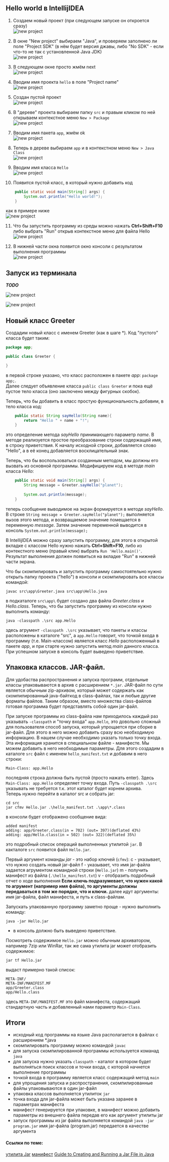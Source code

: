 ## Hello world в IntellijIDEA
01. Создаем новый проект (при следующем запуске он откроется сразу)\
![new project](images/1.JPG)

02. В окне "New project" выбираем "Java", и проверяем заполнено ли поле "Project SDK" (в нём будет версия джавы, 
либо "No SDK" - если что-то не так с установленной Java JDK)\
![new project](images/2.JPG)

03. В следующем окне просто жмём next\
![new project](images/3.JPG)

04. Вводим имя проекта `hello` в поле "Project name"\
![new project](images/4.JPG)

05. Создан пустой проект\
![new project](images/5.JPG)

06. В "дереве" проекта выбираем папку `src` и правым кликом по ней открываем контекстное меню `New > Package`\
![new project](images/6.JPG)

07. Вводим имя пакета `app`, жмём ok\
![new project](images/7.JPG)

08. Теперь в дереве выбираем `app` и в контекстном меню `New > Java Class`\
![new project](images/8.JPG)

09. Вводим имя класса `Hello`\
![new project](images/9.JPG)

10. Появится пустой класс, в который нужно добавить код
```java
    public static void main(String[] args) {
        System.out.println("Hello world!");
    }
```
как в примере ниже\
![new project](images/11.JPG)

11. Что бы запустить программу из среды можно нажать **Ctrl+Shift+F10** либо выбрать "Run" открыв контекстное меню для файла Hello\
![new project](images/12.JPG)

12. В нижней части окна появится окно консоли с результатом выполнения программы\
![new project](images/13.JPG)

## Запуск из терминала
***TODO***

![new project](images/14.JPG)

![new project](images/15.JPG)


## Новый класс Greeter
Создадим новый класс с именем Greeter (как в шаге *). Код "пустого" класса будет таким:
```java
package app;

public class Greeter {

}
```
в первой строке указано, что класс расположен в пакете *app*: `package app;`.\
Далее следует объявление класса `public class Greeter`
и пока ещё пустое тело класса (оно заключено между фигурных скобок).

Теперь, что бы добавить в класс простую функциональность добавим, в тело класса код:
```java
    public static String sayHello(String name){
        return "Hello " + name + "!";
    }
```
это определение метода *sayHello* принимающего параметр *name*. 
В методе реализуется простое преобразование строки содержащей имя,
в строку приветствия. К началу исходной строки, добавляется слово "Hello", а в её конец добавляется восклицательный знак.

Теперь, что бы воспользоваться созданным методом, мы должны его вызвать из основной программы.
Модифицируем код в методе *main* класса *Hello*:
```java
    public static void main(String[] args) {
        String message = Greeter.sayHello("planet");
        
		System.out.println(message);
    }
```
теперь сообщение выводимое на экран формируется в методе *sayHello*. В строке `String message = Greeter.sayHello("planet");`
выполняется вызов этого метода, и возвращаемое значение помещается в переменную *message*.
Затем значение переменной выводится в консоль `System.out.println(message);`

В IntellijIDEA можно сразу запустить программу, для этого в открытой вкладке с классом Hello нужно нажать **Ctrl+Shift+F10**, либо из контекстного меню (правый клик) выбрать `Run 'Hello.main()'`. Результат выполнения должен появиться на вкладке "Run" в нижней части экрана.

Что бы скомпилировать и запустить программу самостоятельно нужно открыть папку проекта ("hello") в консоли и скомпилировать все классы командой:
```
javac src\app\Greeter.java src\app\Hello.java
```
в подкаталоге `src\app\` будет создано два файла *Greeter.class* и *Hello.class*.
Теперь, что бы запустить программу из консоли нужно выполнить команду:
```
java -classpath .\src app.Hello
```
здесь агрумент `-classpath .\src` указывает, что пакеты и классы расположены в каталоге "src", а `app.Hello` говорит, что
точкой входа в программу (т.е. Main-классом) является класс *Hello* расположенный в пакете *app*, 
и при старте нужно запустить метод *main* данного класса.
При успешном запуске в консоль будет выведено приветствие.

## Упаковка классов. JAR-файл.
Для удобаства распространения и запуска программ, отдельные классы упаковываются в архив с расширением `*.jar`. JAR-файл по сути является обычным zip-архивом, который может содержать как скомпилированный java-байткод в class-файлах, так и любые другие форматы файлов. Таким образом, вместо
множества class-файлов готовая программа будет представлять собой один jar-файл.

При запуске программы из class-файла нам приходилось каждый раз указывать `-classpath` и "точку входа" `app.Hello`, это довольно сложный для пользователя способ
запуска, который упрощается при сборке в jar-файл. Для этого в него можно добавить сразу всю необходимую информацию. В нашем случае необходимо указать только точку входа.\
Эта информация хранится в специальном файле - манифесте. Мы можем добавить в него необходимые параметры. Для этого создадим в каталоге `src` файл
с именем `hello_manifest.txt` и добавим в него строки:
```
Main-Class: app.Hello

```
последняя строка должна быть пустой (просто нажать enter). Здесь `Main-Class: app.Hello` определяет точку входа. Путь `-classpath .\src` указывать не требуется т.к. этот каталог будет корнем архива.\
Теперь нужно перейти в каталог src и собрать jar:
```
cd src
jar cfmv Hello.jar .\hello_manifest.txt .\app\*.class
```
в консоли будет отображено сообщение вида:
```
added manifest
adding: app/Greeter.class(in = 702) (out= 397)(deflated 43%)
adding: app/Hello.class(in = 502) (out= 322)(deflated 35%)
```
это подробный список операций выполненных утилитой `jar`.
В какталоге `src` появится файл `Hello.jar`. 

Первый аргумент команды *jar* - это набор ключей (`cfmv`):
c - указывает, что нужно создать новый jar-файл
f - указывает, что имя jar-файла задается агрументом командной строки (`Hello.jar`)
m - получить манифест из файла (`.\hello_manifest.txt`)
v - отобразить подробный отчет о ходе выполнения
**Если ключь подразумевает, что нужен какой то агрумент (например имя файла), то аргументы должны передаваться в том же порядке, что и ключи.**
далее идут аргументы: имя jar-файла, файл манифеста, и путь к class-файлам. 

Запускать упакованную программу заметно проще - нужно выполнить команду:
```
java -jar Hello.jar
``` 
- в консоль должно быть выведено приветствие.

Посмотреть содержимое `Hello.jar` можно обычным архиватором, например 7zip или WinRar, так же сама утилита jar может отобразить содержимое:
```
jar tf Hello.jar
```
выдаст примерно такой список:
```
META-INF/
META-INF/MANIFEST.MF
app/Greeter.class
app/Hello.class

```
здесь `META-INF/MANIFEST.MF` это файл манифеста, содержащий стандартную часть и добавленный нами параметр `Main-Class`.

## Итоги
- исходный код программы на языке Java располагается в файлах с расширением *.java
- скомпилировать программу можно командой `javac` 
- для запуска скомпилированной программы используется команад `java`
- для запуска нужно указать `classpath` - каталог в котором будет выполняться поиск классов и точки входа, с которой начнется выполнение программы
- точкой входа в программу является класс содержащий метод `main`
- для упрощения запуска и распространения, скомпилированные файлы упаковываются в один jar-файл
- упаковка классов выполняется утилиток `jar`
- точка входа для jar-файла может быть указана заранее в параметрах манифеста
- манифест генерируется при упаковке, в манифест можно добавить параметры из внешнего файла передав его как аргумент утилиты jar
- запуск программы из jar файла выполняется командой `java -jar program.jar` имя jar-файла (program.jar) передается в качестве аргумента 

#### Ссылки по теме:
[утилита Jar](https://docs.oracle.com/javase/7/docs/technotes/tools/windows/jar.html)
[манифест](https://docs.oracle.com/javase/tutorial/deployment/jar/manifestindex.html)
[Guide to Creating and Running a Jar File in Java](https://www.baeldung.com/java-create-jar)
